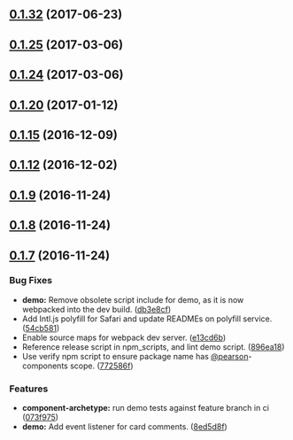 <a name="0.1.32"></a>
## [0.1.32](https://github.com/Pearson-Higher-Ed/compare/v0.1.25...v0.1.32) (2017-06-23)



<a name="0.1.25"></a>
## [0.1.25](https://github.com/Pearson-Higher-Ed/compare/v0.1.24...v0.1.25) (2017-03-06)



<a name="0.1.24"></a>
## [0.1.24](https://github.com/Pearson-Higher-Ed/compare/v0.1.20...v0.1.24) (2017-03-06)



<a name="0.1.20"></a>
## [0.1.20](https://github.com/Pearson-Higher-Ed/compare/v0.1.15...v0.1.20) (2017-01-12)



<a name="0.1.15"></a>
## [0.1.15](https://github.com/Pearson-Higher-Ed/compare/v0.1.12...v0.1.15) (2016-12-09)



<a name="0.1.12"></a>
## [0.1.12](https://github.com/Pearson-Higher-Ed/compare/v0.1.9...v0.1.12) (2016-12-02)



<a name="0.1.9"></a>
## [0.1.9](https://github.com/Pearson-Higher-Ed/compare/v0.1.8...v0.1.9) (2016-11-24)



<a name="0.1.8"></a>
## [0.1.8](https://github.com/Pearson-Higher-Ed/compare/v0.1.7...v0.1.8) (2016-11-24)



<a name="0.1.7"></a>
## [0.1.7](https://github.com/Pearson-Higher-Ed/compare/896ea18...v0.1.7) (2016-11-24)


### Bug Fixes

* **demo:** Remove obsolete script include for demo, as it is now webpacked into the dev build. ([db3e8cf](https://github.com/Pearson-Higher-Ed/commit/db3e8cf))
* Add Intl.js polyfill for Safari and update READMEs on polyfill service. ([54cb581](https://github.com/Pearson-Higher-Ed/commit/54cb581))
* Enable source maps for webpack dev server. ([e13cd6b](https://github.com/Pearson-Higher-Ed/commit/e13cd6b))
* Reference release script in npm_scripts, and lint demo script. ([896ea18](https://github.com/Pearson-Higher-Ed/commit/896ea18))
* Use verify npm script to ensure package name has [@pearson](https://github.com/pearson)-components scope. ([772586f](https://github.com/Pearson-Higher-Ed/commit/772586f))


### Features

* **component-archetype:** run demo tests against feature branch in ci ([073f975](https://github.com/Pearson-Higher-Ed/commit/073f975))
* **demo:** Add event listener for card comments. ([8ed5d8f](https://github.com/Pearson-Higher-Ed/commit/8ed5d8f))



